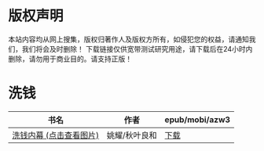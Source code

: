 # 版权声明

本站内容均从网上搜集，版权归著作人及版权方所有，如侵犯您的权益，请通知我们，我们将会及时删除！ 下载链接仅供宽带测试研究用途，请下载后在24小时内删除，请勿用于商业目的。请支持正版！

# 洗钱

| 书名 | 作者 | epub/mobi/azw3 |
| --- | --- | --- |
| [洗钱内幕 (点击查看图片)](https://www.dushupai.com/attachment/2024/06/05/26a5768b31bb7260.jpg) | 姚耀/秋叶良和 | [下载](https://url89.ctfile.com/f/31084289-1357025722-0dbcb6?p=8866) |
